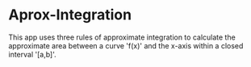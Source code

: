 # Aprox-Integration
This app uses three rules of approximate integration to calculate the approximate area between a curve 'f(x)' and the x-axis within a closed interval '[a,b]'.
